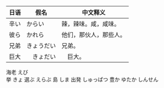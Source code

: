 |  日语   | 假名   | 中文释义   |
|------|------|------|
| 辛い | <span class="cloze-span">からい</span> | <span class="cloze-span">辣，辣味。咸，咸味。</span> |
| 彼ら | <span class="cloze-span">かれら</span> | <span class="cloze-span">他们，那伙人，那些人。</span> |
|兄弟|<span class="cloze-span">きょうだい</span>|<span class="cloze-span">兄弟。</span>|
|巨大|　<span class="cloze-span">きょだい</span>|　<span class="cloze-span">巨大。</span>|

海老  えび  
挙 きょ
選ぶ えらぶ 
島 しま
出発 しゅっぱつ
豊か ゆたか
しんせん



 